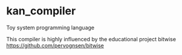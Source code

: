 # kan_compiler
Toy system programming language

This compiler is highly influenced by the educational project bitwise
https://github.com/pervognsen/bitwise
